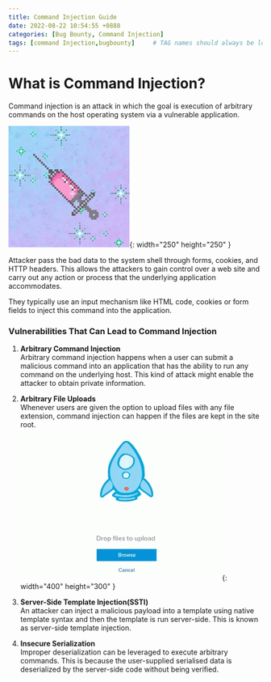 ```yaml
---
title: Command Injection Guide 
date: 2022-08-22 10:54:55 +0888
categories: [Bug Bounty, Command Injection]
tags: [command Injection,bugbounty]     # TAG names should always be lowercase
---
```


<h1> What is Command Injection? </h1>

Command injection is an attack in which the goal is execution of arbitrary commands on the host operating system via a vulnerable application.


![Desktop View](/assets/img/poc/Injection.gif){: width="250" height="250" }

Attacker pass the bad data to the system shell through forms, cookies, and HTTP headers. This allows the attackers to gain control over a web site and carry out any action or process that the underlying application accommodates.

They typically use an input mechanism like HTML code, cookies or form fields to inject this command into the application.

<h3> Vulnerabilities That Can Lead to Command Injection </h3>

1. **Arbitrary Command Injection** <br/>
Arbitrary command injection happens when a user can submit a malicious command into an application that has the ability to run any command on the underlying host. This kind of attack might enable the attacker to obtain private information.

2. **Arbitrary File Uploads** <br/>
Whenever users are given the option to upload files with any file extension, command injection can happen if the files are kept in the site root.<br/>
![Desktop View](/assets/img/poc/upload.gif){: width="400" height="300" }

3. **Server-Side Template Injection(SSTI)** <br/>
An attacker can inject a malicious payload into a template using native template syntax and then the template is run server-side. This is known as server-side template injection.

4. **Insecure Serialization** <br/>
Improper deserialization can be leveraged to execute arbitrary commands. This is because the user-supplied serialised data is deserialized by the server-side code without being verified.
